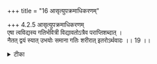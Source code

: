 +++
title = "16 आसृत्युपक्रमाधिकरणम्"

+++
4.2.5 आसृत्युपक्रमाधिकरणम्  
एषा त्वविद्यस्य गतिर्भवित्री विद्यावतोऽत्रैव पराप्तिशब्दात् ।  
नैतत् द्वयं स्यात् उभयोः समाना गतिः शरीरात् इतरोऽर्थवादः ।। 19 ।।

<details><summary>टीका</summary>

4.2.5 आसृत्युपक्रमाधिकरणम् According to the prima facie view, the departure of the soul from the body at the time of death relates to the ignorant only and in the case of the knower the श्रुति text states that he experiences Brahman here itself. This view is not correct. The departure of soul from the body is common to the man of knowledge as well as the ignorant till the individual soul enter into veins. There is then difference in the paths. The text that declares that one experiences Brahman here itself is intended to glorify the nature of Brahman. Notes : 1. बृह् Up., IV.iv.7. 2. बृह् Up., IV.iv.7.
</details>

